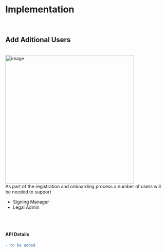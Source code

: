 # Implementation
<br>

## Add Aditional Users
<br>
<img width="400" alt="image" src="https://user-images.githubusercontent.com/94133633/210187937-82a3eb9f-4953-4f3c-8841-cfb16c89f248.png">
<br>
As part of the registration and onboarding process a number of users will be needed to support

* Signing Manager
* Legal Admin
<br>
<br>

#### API Details

```diff
- to be added
```
<br>
<br>
